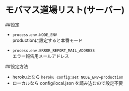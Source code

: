 # モバマス道場リスト(サーバー)

##設定

- `process.env.NODE_ENV`  
  productionに設定すると本番モード

- `process.env.ERROR_REPORT_MAIL_ADDRESS`  
  エラー報告用メールアドレス

##設定方法

- heroku上なら `heroku config:set NODE_ENV=production`
- ローカルなら config/local.json を読み込むので設定不要
